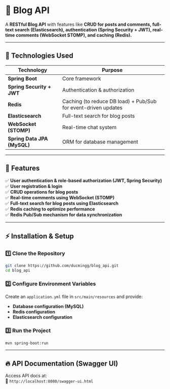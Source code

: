# 📝 Blog API

A **RESTful Blog API** with features like **CRUD for posts and comments, full-text search (Elasticsearch), authentication (Spring Security + JWT), real-time comments (WebSocket STOMP), and caching (Redis).**

---

## 🚀 Technologies Used  

| Technology               | Purpose                                         |
|--------------------------|------------------------------------------------|
| **Spring Boot**         | Core framework                                  |
| **Spring Security + JWT** | Authentication & authorization                 |
| **Redis**               | Caching (to reduce DB load) + Pub/Sub for event-driven updates |
| **Elasticsearch**       | Full-text search for blog posts                 |
| **WebSocket (STOMP)**   | Real-time chat system                     |
| **Spring Data JPA (MySQL)** | ORM for database management               |

---

## 📌 Features  

✅ **User authentication & role-based authorization (JWT, Spring Security)**  
✅ **User registration & login**  
✅ **CRUD operations for blog posts**  
✅ **Real-time comments using WebSocket (STOMP)**  
✅ **Full-text search for blog posts using Elasticsearch**  
✅ **Redis caching to optimize performance**  
✅ **Redis Pub/Sub mechanism for data synchronization**  

---

## ⚡ Installation & Setup  

### 1️⃣ Clone the Repository  
```bash
git clone https://github.com/ducmingg/blog_api.git
cd blog_api
```

### 2️⃣ Configure Environment Variables  
Create an `application.yml` file in `src/main/resources` and provide:  
- **Database configuration (MySQL)**  
- **Redis configuration**  
- **Elasticsearch configuration**  

### 3️⃣ Run the Project  
```bash
mvn spring-boot:run
```

---

## 🔥 API Documentation (Swagger UI)  
Access API docs at:  
🔗 `http://localhost:8080/swagger-ui.html`  
